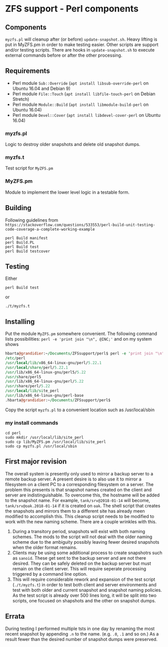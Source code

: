 # ZFS support - Perl components

## Components

`myzfs.pl` will cleanup
after (or before) `update-snapshot.sh`. Heavy lifting is put in MyZFS.pm
in order to make testing easier. Other scripts are support and/or testing
scripts. There are hooks in `update-snapshot.sh` to execute external 
commands before or after the other processing.

## Requirements

* Perl module `Sub::Override` (`apt install libsub-override-perl` on Ubuntu 16.04 and Debian 9)
* Perl module  `File::Touch` (`apt install libfile-touch-perl` on Debian Stretch)
* Perl module  `Module::Build` (`apt install libmodule-build-perl`  on Ubuntu 16.04)
* Perl module  `Devel::Cover` (`apt install libdevel-cover-perl` on Ubuntu 16.04)

### myzfs.pl

Logic to destroy older snapshots and delete old snapshot dumps.

### myzfs.t

Test script for `MyZFS.pm`

### MyZFS.pm

Module to implement the lower level logic in a testable form.

## Building

Following guidelines from `https://stackoverflow.com/questions/533553/perl-build-unit-testing-code-coverage-a-complete-working-example`


```cd perl
perl Build manifest
perl Build.PL
perl Build test
perl Build testcover
```

## Testing

Either

```text
perl Build test
```

or

```text
./t/myzfs.t 
```

## Installing

Put the module `MyZFS.pm` somewhere convenient. The following command lists possibilities:
`perl -e 'print join "\n", @INC;'` and on my system shows

```perl
hbarta@grandidier:~/Documents/ZFSsupport/perl$ perl -e 'print join "\n", @INC;'
/etc/perl
/usr/local/lib/x86_64-linux-gnu/perl/5.22.1
/usr/local/share/perl/5.22.1
/usr/lib/x86_64-linux-gnu/perl5/5.22
/usr/share/perl5
/usr/lib/x86_64-linux-gnu/perl/5.22
/usr/share/perl/5.22
/usr/local/lib/site_perl
/usr/lib/x86_64-linux-gnu/perl-base
.hbarta@grandidier:~/Documents/ZFSsupport/perl$ 
```

Copy the script `myzfs.pl` to a convenient location such as /usr/local/sbin

### my install commands

```text
cd perl
sudo mkdir /usr/local/lib/site_perl
sudo cp lib/MyZFS.pm /usr/local/lib/site_perl
sudo cp myzfs.pl /usr/local/sbin
```

## First major revision

The overall system is presently only used to mirror a backup server to a remote backup server. A present desire is to also use it to mirror a filesystem on a client PC to a corresponding filesystem on a server. The problem this presents is that snapshot names created on the client and server are indistinguishable. To overcome this, the hostname will be added to the snapshot name. For example, `tank/srv@2018-01-14` will become, `tank/srv@oak.2018-01-14` if it is created on `oak`. The shell script that creates the snapshots and mirrors them to a different site has already meen modified to accomplish this. This cleanup script needs to be modified to work with the new naming scheme. There are a couple wrinkles with this.

1. During a transitory period, snapshots will exist with both naming schemes. The mods to the script will not deal with the older naming scheme due to the ambiguity possibly leaving fewer desired snapshots when the older format remains.
1. Clients may be using some additional process to create snapshotrs such as `sanoid`. These get sent to the backup server and are not there desired. They can be safely deleted on the backup server but must remain on the client server. This will require seperate processing triggered by a command line option.
1. This will require considerable rework and expansion of the test script (`./t/myzfs.t`) in order to test both client and server environments and test with both older and current snapshot and snapshot naming policies. As the test script is already over 500 lines long, it will be split into two scripts, one focused on shapshots and the other on snapshot dumps.

## Errata

During testing I performed multiple tsts in one day by renaming the most recent snapshot by appending `.n` to the name. (e.g. `.0`, `.1` and so on.) As a result fewer than the desired number of snapshot dumps were preserved.
